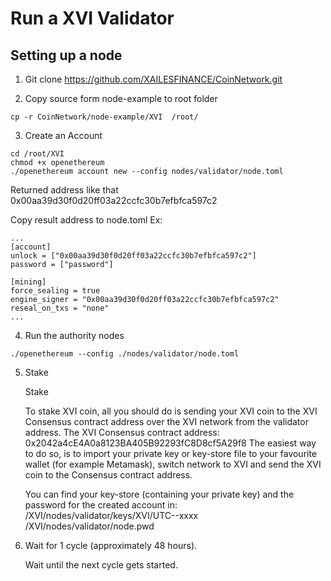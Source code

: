 # Run a XVI Validator
## Setting up a node
1. Git clone https://github.com/XAILESFINANCE/CoinNetwork.git

2. Copy source form node-example to root folder
```
cp -r CoinNetwork/node-example/XVI  /root/
```
3. Create an Account

```
cd /root/XVI
chmod +x openethereum
./openethereum account new --config nodes/validator/node.toml
```
Returned address like that 0x00aa39d30f0d20ff03a22ccfc30b7efbfca597c2

Copy result address to node.toml
Ex:
```
...
[account]
unlock = ["0x00aa39d30f0d20ff03a22ccfc30b7efbfca597c2"]
password = ["password"]

[mining]
force_sealing = true
engine_signer = "0x00aa39d30f0d20ff03a22ccfc30b7efbfca597c2"
reseal_on_txs = "none"
...
```
4. Run the authority nodes
```
./openethereum --config ./nodes/validator/node.toml

```
5. Stake

    Stake

    To stake XVI coin, all you should do is sending your XVI coin to the XVI Consensus contract address over the XVI network from the validator address.
    The XVI Consensus contract address: 0x2042a4cE4A0a8123BA405B92293fC8D8cf5A29f8
    The easiest way to do so, is to import your private key or key-store file to your favourite wallet (for example Metamask), switch network to XVI and send the XVI coin to the Consensus contract address.

    You can find your key-store (containing your private key) and the password for the created account in:
    /XVI/nodes/validator/keys/XVI/UTC--xxxx
    /XVI/nodes/validator/node.pwd

6. Wait for 1 cycle (approximately 48 hours).

    Wait until the next cycle gets started.

